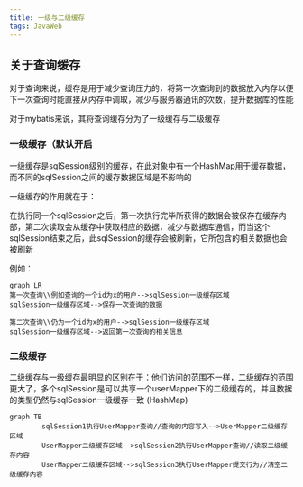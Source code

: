 ```yaml
---
title: 一级与二级缓存
tags: JavaWeb
---
```



## 关于查询缓存

对于查询来说，缓存是用于减少查询压力的，将第一次查询到的数据放入内存以便下一次查询时能直接从内存中调取，减少与服务器通讯的次数，提升数据库的性能

对于mybatis来说，其将查询缓存分为了一级缓存与二级缓存

### 一级缓存（默认开启

一级缓存是sqlSession级别的缓存，在此对象中有一个HashMap用于缓存数据，而不同的sqlSession之间的缓存数据区域是不影响的

一级缓存的作用就在于：

在执行同一个sqlSession之后，第一次执行完毕所获得的数据会被保存在缓存内部，第二次读取会从缓存中获取相应的数据，减少与数据库通信，而当这个sqlSession结束之后，此sqlSession的缓存会被刷新，它所包含的相关数据也会被刷新

例如：

```mermaid
graph LR
第一次查询\\例如查询的一个id为x的用户-->sqlSession一级缓存区域
sqlSession一级缓存区域-->保存一次查询的数据

第二次查询\\仍为一个id为x的用户-->sqlSession一级缓存区域
sqlSession一级缓存区域-->返回第一次查询的相关信息
```

### 二级缓存

二级缓存与一级缓存最明显的区别在于：他们访问的范围不一样，二级缓存的范围更大了，多个sqlSession是可以共享一个userMapper下的二级缓存的，并且数据的类型仍然与sqlSession一级缓存一致 (HashMap)

```mermaid
graph TB
		sqlSession1执行UserMapper查询//查询的内容写入-->UserMapper二级缓存区域
		UserMapper二级缓存区域-->sqlSession2执行UserMapper查询//读取二级缓存内容
		UserMapper二级缓存区域-->sqlSession3执行UserMapper提交行为//清空二级缓存内容
 		
```

